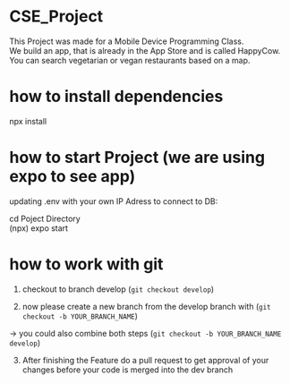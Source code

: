 # CSE_Project
This Project was made for a Mobile Device Programming Class.<br/>
We build an app, that is already in the App Store and is called HappyCow. You can search vegetarian or vegan restaurants based on a map. 



# how to install dependencies 
npx install <!-- for installing dependencies --><br/>


# how to start Project (we are using expo to see app)

updating .env with your own IP Adress to connect to DB: 

cd Poject Directory<br/>
(npx) expo start<br/>


# how to work with git  
1. checkout to branch develop (`git checkout develop`)<br/>

2. now please create a new branch from the develop branch with (`git checkout -b YOUR_BRANCH_NAME`) <br/>

-> you could also combine both steps (`git checkout -b YOUR_BRANCH_NAME develop`) <br/>

3. After finishing the Feature do a pull request to get approval of your changes before your code is merged into the dev branch
